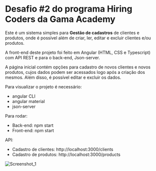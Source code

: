 # Desafio #2 do programa Hiring Coders da Gama Academy

Este é um sistema simples para **Gestão de cadastros** de clientes e produtos, onde é possível além de criar, ler, editar e excluir clientes e/ou produtos. 


A front-end deste projeto foi feito em Angular (HTML, CSS e Typescript) com API REST e para o back-end, Json-server. 

A página inicial contém opções para cadastro de novos clientes e novos produtos, cujos dados podem ser acessados logo após a criação dos mesmos. Além disso, é possível editar e excluir os dados. 


Para visualizar o projeto é necessário:
- angular CLI
- angular material
- json-server

Para rodar:
- Back-end: npm start
- Front-end: npm start

API:
- Cadastro de clientes: http://localhost:3000/clients
- Cadastro de produtos: http://localhost:3000/products

![Screenshot_1](https://user-images.githubusercontent.com/73751801/126915503-c6efe472-35d1-4d6e-a8ef-409d3d50b263.png)
